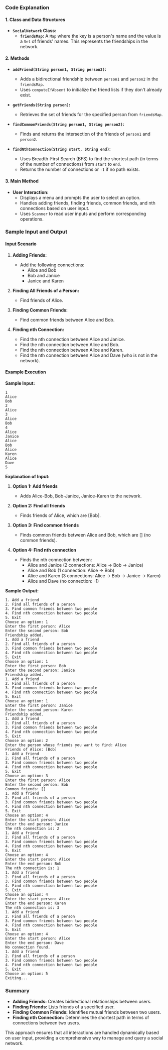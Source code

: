### Code Explanation

#### 1. **Class and Data Structures**

- **`SocialNetwork` Class:**
  - **`friendsMap`:** A `Map` where the key is a person's name and the value is a `Set` of friends' names. This represents the friendships in the network.

#### 2. **Methods**

- **`addFriend(String person1, String person2)`:**
  - Adds a bidirectional friendship between `person1` and `person2` in the `friendsMap`.
  - Uses `computeIfAbsent` to initialize the friend lists if they don't already exist.

- **`getFriends(String person)`:**
  - Retrieves the set of friends for the specified person from `friendsMap`.

- **`findCommonFriends(String person1, String person2)`:**
  - Finds and returns the intersection of the friends of `person1` and `person2`.

- **`findNthConnection(String start, String end)`:**
  - Uses Breadth-First Search (BFS) to find the shortest path (in terms of the number of connections) from `start` to `end`.
  - Returns the number of connections or `-1` if no path exists.

#### 3. **Main Method**

- **User Interaction:**
  - Displays a menu and prompts the user to select an option.
  - Handles adding friends, finding friends, common friends, and nth connections based on user input.
  - Uses `Scanner` to read user inputs and perform corresponding operations.

### Sample Input and Output

#### Input Scenario

1. **Adding Friends:**
   - Add the following connections:
     - Alice and Bob
     - Bob and Janice
     - Janice and Karen

2. **Finding All Friends of a Person:**
   - Find friends of Alice.

3. **Finding Common Friends:**
   - Find common friends between Alice and Bob.

4. **Finding nth Connection:**
   - Find the nth connection between Alice and Janice.
   - Find the nth connection between Alice and Bob.
   - Find the nth connection between Alice and Karen.
   - Find the nth connection between Alice and Dave (who is not in the network).

#### Example Execution

**Sample Input:**

```
1
Alice
Bob
2
Alice
3
Alice
Bob
4
Alice
Janice
Alice
Bob
Alice
Karen
Alice
Dave
5
```

**Explanation of Input:**

1. **Option 1: Add friends**
   - Adds Alice-Bob, Bob-Janice, Janice-Karen to the network.

2. **Option 2: Find all friends**
   - Finds friends of Alice, which are [Bob].

3. **Option 3: Find common friends**
   - Finds common friends between Alice and Bob, which are [] (no common friends).

4. **Option 4: Find nth connection**
   - Finds the nth connection between:
     - Alice and Janice (2 connections: Alice -> Bob -> Janice)
     - Alice and Bob (1 connection: Alice -> Bob)
     - Alice and Karen (3 connections: Alice -> Bob -> Janice -> Karen)
     - Alice and Dave (no connection: -1)

**Sample Output:**

```
1. Add a friend
2. Find all friends of a person
3. Find common friends between two people
4. Find nth connection between two people
5. Exit
Choose an option: 1
Enter the first person: Alice
Enter the second person: Bob
Friendship added.
1. Add a friend
2. Find all friends of a person
3. Find common friends between two people
4. Find nth connection between two people
5. Exit
Choose an option: 1
Enter the first person: Bob
Enter the second person: Janice
Friendship added.
1. Add a friend
2. Find all friends of a person
3. Find common friends between two people
4. Find nth connection between two people
5. Exit
Choose an option: 1
Enter the first person: Janice
Enter the second person: Karen
Friendship added.
1. Add a friend
2. Find all friends of a person
3. Find common friends between two people
4. Find nth connection between two people
5. Exit
Choose an option: 2
Enter the person whose friends you want to find: Alice
Friends of Alice: [Bob]
1. Add a friend
2. Find all friends of a person
3. Find common friends between two people
4. Find nth connection between two people
5. Exit
Choose an option: 3
Enter the first person: Alice
Enter the second person: Bob
Common friends: []
1. Add a friend
2. Find all friends of a person
3. Find common friends between two people
4. Find nth connection between two people
5. Exit
Choose an option: 4
Enter the start person: Alice
Enter the end person: Janice
The nth connection is: 2
1. Add a friend
2. Find all friends of a person
3. Find common friends between two people
4. Find nth connection between two people
5. Exit
Choose an option: 4
Enter the start person: Alice
Enter the end person: Bob
The nth connection is: 1
1. Add a friend
2. Find all friends of a person
3. Find common friends between two people
4. Find nth connection between two people
5. Exit
Choose an option: 4
Enter the start person: Alice
Enter the end person: Karen
The nth connection is: 3
1. Add a friend
2. Find all friends of a person
3. Find common friends between two people
4. Find nth connection between two people
5. Exit
Choose an option: 4
Enter the start person: Alice
Enter the end person: Dave
No connection found.
1. Add a friend
2. Find all friends of a person
3. Find common friends between two people
4. Find nth connection between two people
5. Exit
Choose an option: 5
Exiting...
```

### Summary

- **Adding Friends:** Creates bidirectional relationships between users.
- **Finding Friends:** Lists friends of a specified user.
- **Finding Common Friends:** Identifies mutual friends between two users.
- **Finding nth Connection:** Determines the shortest path in terms of connections between two users.

This approach ensures that all interactions are handled dynamically based on user input, providing a comprehensive way to manage and query a social network.